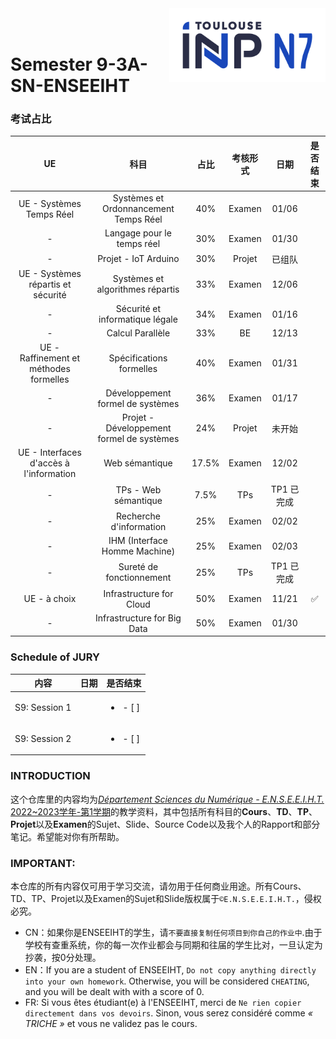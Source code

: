<div class="logo"><img src="logo.png" width="250px" align="right"></div>
<br>
<br>

# Semester 9-3A-SN-ENSEEIHT

### 考试占比
|UE|科目|占比|考核形式|日期|是否结束|
|:----:|:----:|:----:|:----:|:----:|:----:|
|UE - Systèmes Temps Réel|Systèmes et Ordonnancement Temps Réel|40%|Examen|01/06||
|-|Langage pour le temps réel|30%|Examen|01/30||
|-|Projet - IoT Arduino |30%|Projet|已组队||
|UE - Systèmes répartis et sécurité|Systèmes et algorithmes répartis|33%|Examen|12/06||
|-|Sécurité et informatique légale|34%|Examen|01/16||
|-|Calcul Parallèle|33%|BE|12/13||
|UE - Raffinement et méthodes formelles|Spécifications formelles|40%|Examen|01/31||
|-|Développement formel de systèmes|36%|Examen|01/17||
|-|Projet - Développement formel de systèmes|24%|Projet|未开始||
|UE - Interfaces d'accès à l'information|Web sémantique|17.5%|Examen|12/02||
|-|TPs - Web sémantique|7.5%|TPs|TP1 已完成||
|-|Recherche d'information|25%|Examen|02/02||
|-|IHM (Interface Homme Machine)|25%|Examen|02/03||
|-|Sureté de fonctionnement|25%|TPs|TP1 已完成||
|UE - à choix|Infrastructure for Cloud|50%|Examen|11/21|✅|
|-|Infrastructure for Big Data|50%|Examen|01/30||

### Schedule of JURY
|内容|日期|是否结束|
|:----:|:----:|:----:|
|S9: Session 1||<ul><li>- [ ] </li></ul>|
|S9: Session 2||<ul><li>- [ ] </li></ul>|

### INTRODUCTION
这个仓库里的内容均为[*Département Sciences du Numérique - E.N.S.E.E.I.H.T.* 2022~2023学年-第1学期](http://formations.enseeiht.fr/fr/offre-de-formations/diplome-d-ingenieur-FC_DI/diplome-D/ingenieur-enseeiht-informatique-et-telecommunications-program-n7i5-171/ingenieur-enseeiht-informatique-et-telecommunications-3eme-annee-subprogram-n7i53-181.html)的教学资料，其中包括所有科目的**Cours**、**TD**、**TP**、**Projet**以及**Examen**的Sujet、Slide、Source Code以及我个人的Rapport和部分笔记。希望能对你有所帮助。


### IMPORTANT: 

本仓库的所有内容仅可用于学习交流，请勿用于任何商业用途。所有Cours、TD、TP、Projet以及Examen的Sujet和Slide版权属于`©E.N.S.E.E.I.H.T.`，侵权必究。
  * CN：如果你是ENSEEIHT的学生，请`不要直接复制任何项目到你自己的作业中`.由于学校有查重系统，你的每一次作业都会与同期和往届的学生比对，一旦认定为抄袭，按0分处理。
  * EN：If you are a student of ENSEEIHT, `Do not copy anything directly into your own homework`. Otherwise, you will be considered `CHEATING`, and you will be dealt with with a score of 0.
  * FR: Si vous êtes étudiant(e) à l'ENSEEIHT, merci de `Ne rien copier directement dans vos devoirs`. Sinon, vous serez considéré comme *« TRICHE »* et vous ne validez pas le cours.

